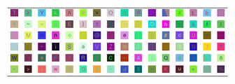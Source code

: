 <table>
<tr>
<td><img src="54.gif"></td>
<td><img src="58.gif"></td>
<td><img src="59.gif"></td>
<td><img src="6B.gif"></td>
<td><img src="41.gif"></td>
<td><img src="70.gif"></td>
<td><img src="76.gif"></td>
<td><img src="4F.gif"></td>
<td><img src="32.gif"></td>
<td><img src="71.gif"></td>
<td><img src="50.gif"></td>
<td><img src="gr1.gif"></td>
<td><img src="7A.gif"></td>
<td><img src="4C.gif"></td>
<td><img src="62.gif"></td>
<td><img src="48.gif"></td>
</tr>
<tr>
<td><img src="79.gif"></td>
<td><img src="7E.gif"></td>
<td><img src="3C.gif"></td>
<td><img src="33.gif"></td>
<td><img src="45.gif"></td>
<td><img src="7D.gif"></td>
<td><img src="31.gif"></td>
<td><img src="74.gif"></td>
<td><img src="60.gif"></td>
<td><img src="29.gif"></td>
<td><img src="44.gif"></td>
<td><img src="68.gif"></td>
<td><img src="5E.gif"></td>
<td><img src="26.gif"></td>
<td><img src="66.gif"></td>
<td><img src="49.gif"></td>
</tr>
<tr>
<td><img src="gr2.gif"></td>
<td><img src="4D.gif"></td>
<td><img src="6D.gif"></td>
<td><img src="6E.gif"></td>
<td><img src="6F.gif"></td>
<td><img src="28.gif"></td>
<td><img src="40.gif"></td>
<td><img src="2F.gif"></td>
<td><img src="65.gif"></td>
<td><img src="7B.gif"></td>
<td><img src="7C.gif"></td>
<td><img src="23.gif"></td>
<td><img src="63.gif"></td>
<td><img src="55.gif"></td>
<td><img src="3D.gif"></td>
<td><img src="2C.gif"></td>
</tr>
<tr>
<td><img src="3B.gif"></td>
<td><img src="3A.gif"></td>
<td><img src="22.gif"></td>
<td><img src="69.gif"></td>
<td><img src="53.gif"></td>
<td><img src="61.gif"></td>
<td><img src="56.gif"></td>
<td><img src="5A.gif"></td>
<td><img src="39.gif"></td>
<td><img src="42.gif"></td>
<td><img src="5D.gif"></td>
<td><img src="72.gif"></td>
<td><img src="35.gif"></td>
<td><img src="4E.gif"></td>
<td><img src="37.gif"></td>
<td><img src="3F.gif"></td>
</tr>
<tr>
<td><img src="57.gif"></td>
<td><img src="2E.gif"></td>
<td><img src="73.gif"></td>
<td><img src="46.gif"></td>
<td><img src="21.gif"></td>
<td><img src="52.gif"></td>
<td><img src="6C.gif"></td>
<td><img src="43.gif"></td>
<td><img src="2A.gif"></td>
<td><img src="34.gif"></td>
<td><img src="5B.gif"></td>
<td><img src="51.gif"></td>
<td><img src="36.gif"></td>
<td><img src="78.gif"></td>
<td><img src="gr3.gif"></td>
<td><img src="38.gif"></td>
</tr>
<tr>
<td><img src="27.gif"></td>
<td><img src="3E.gif"></td>
<td><img src="6A.gif"></td>
<td><img src="77.gif"></td>
<td><img src="67.gif"></td>
<td><img src="47.gif"></td>
<td><img src="30.gif"></td>
<td><img src="2D.gif"></td>
<td><img src="64.gif"></td>
<td><img src="24.gif"></td>
<td><img src="5F.gif"></td>
<td><img src="4B.gif"></td>
<td><img src="75.gif"></td>
<td><img src="2B.gif"></td>
<td><img src="4A.gif"></td>
<td><img src="25.gif"></td>
</tr>
</table>
